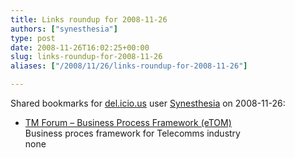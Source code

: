```yaml
---
title: Links roundup for 2008-11-26
authors: ["synesthesia"]
type: post
date: 2008-11-26T16:02:25+00:00
slug: links-roundup-for-2008-11-26 
aliases: ["/2008/11/26/links-roundup-for-2008-11-26"]

---
```

Shared bookmarks for [del.icio.us][1] user [Synesthesia][2] on 2008-11-26:

  * [TM Forum &#8211; Business Process Framework (eTOM)][3]  
    Business proces framework for Telecomms industry  
    none

 [1]: https://del.icio.us/
 [2]: https://del.icio.us/synesthesia
 [3]: https://www.tmforum.org/browse.aspx?catID=1647